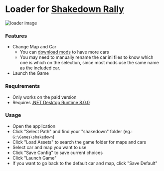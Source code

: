 # Loader for [Shakedown Rally](https://nothke.itch.io/shakedown)

![loader image](https://github.com/stefanmielke/shakedown-rally-loader/raw/main/screenshots%5CMainWindow.png)

### Features
- Change Map and Car
  - You can [download mods](https://itch.io/t/2626836/mods#post-8761824) to have more cars
  - You may need to manually rename the car ini files to know which one is which on the selection, since most mods use the same name as the included car.
- Launch the Game

### Requirements
- Only works on the paid version
- Requires [.NET Desktop Runtime 8.0.0](https://dotnet.microsoft.com/en-us/download/dotnet/8.0)

### Usage
- Open the application
- Click "Select Path" and find your "shakedown" folder (eg.: `G:\Games\shakedown`)
- Click "Load Assets" to search the game folder for maps and cars
- Select car and map you want to use
- Click "Save Config" to save current choices
- Click "Launch Game"
- If you want to go back to the default car and map, click "Save Default"